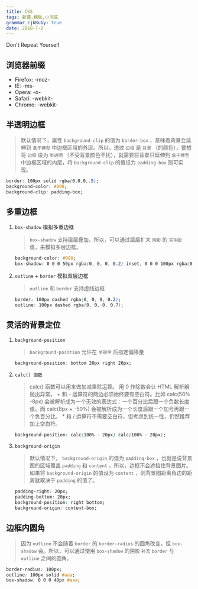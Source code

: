 ```yaml
---
title: CSS
tags: 新建,模板,小书匠
grammar_cjkRuby: true
date: 2018-7-2
---
```

Don't Repeat Yourself


## 浏览器前缀

- Firefox: -moz-
- IE: -ms-
- Opera: -o-
- Safari: -webkit-
- Chrome: -webkit-


## 半透明边框

> 默认情况下，属性 `background-clip` 的值为 `border-box` ，意味着背景会延伸到 `盒子模型` 中边框区域的外层。所以，透过 `边框` 是 `背景` （的颜色），要想将 `边框` 设为 `半透明` （不受背景颜色干扰），就需要将背景只延伸到 `盒子模型` 中边框区域的内层，将 `background-clip` 的值设为 `padding-box` 则可实现。

``` css
border: 100px solid rgba(0,0,0,.5);
background-color: #000;
background-clip: padding-box;
```


## 多重边框

1.  `box-shadow` 模拟多重边框

	> `box-shadow` 支持层层叠加，所以，可以通过层层扩大 `阴影` 的 `实阴影` 值，来模拟多层边框。

	``` css
	background-color: #000;
	box-shadow: 0 0 0 50px rgba(0, 0, 0, 0.2) inset, 0 0 0 100px rgba(0, 0, 0, 0.7) inset;
	```
	
2.  `outline` + `border` 模拟双层边框

	> `outline` 和 `border` 支持虚线边框

	``` css
	border: 100px dashed rgba(0, 0, 0, 0.2);
	outline: 100px dashed rgba(0, 0, 0, 0.7);
	```
	
	
## 灵活的背景定位

1.  `background-position`

	> `background-position` 允许在 `关键字` 后指定偏移量

	``` css
	background-position: bottom 20px right 20px;
	```

2.  `calc() 函数`

	> calc() 函数可以用来做加减乘除运算。
	> 用 0 作除数会让 HTML 解析器抛出异常。
	> \+ 和 - 运算符的两边必须始终要有空白符。比如 calc(50% -8px) 会被解析成为一个无效的表达式：一个百分比后跟一个负数长度值。而 calc(8px + -50%) 会被解析成为一个长度后跟一个加号再跟一个负百分比。
	> \* 和 / 运算符不需要空白符，但考虑到统一性，仍然推荐加上空白符。

	``` css
	background-position: calc(100% - 20px) calc(100% - 20px);
	```

3.  `background-origin` 

	> 默认情况下， `background-origin` 的值为 `padding-box` ，也就是说背景图的区域覆盖 `padding` 和 `content` 。所以，边框不会遮挡住背景图片。如果将 `background-origin` 的值设为 `content` ，则背景图距离角边的距离就取决于 `padding` 的值了。

	``` css
	padding-right: 20px;
	padding-bottom: 20px;
	background-position: right bottom;
	background-origin: content-box;
	```
	
	
## 边框内圆角

> 因为 `outline` 不会随着 `border` 的 `border-radius` 的圆角改变，但 `box-shadow` 会。所以，可以通过使用 `box-shadow` 的阴影 `补充` `border` 与 `outline` 之间的圆角。

``` css
border-radius: 100px;
outline: 100px solid #aaa;
box-shadow: 0 0 0 40px #aaa;
```